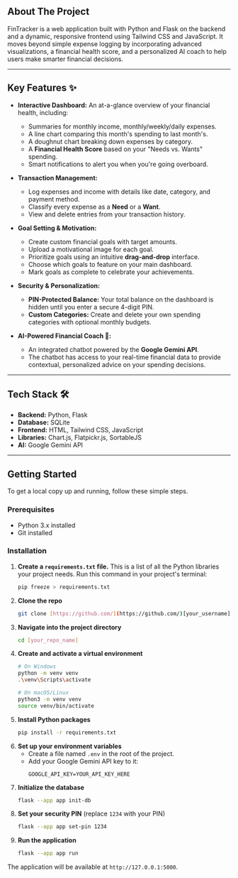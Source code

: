 ## About The Project

FinTracker is a web application built with Python and Flask on the backend and a dynamic, responsive frontend using Tailwind CSS and JavaScript. It moves beyond simple expense logging by incorporating advanced visualizations, a financial health score, and a personalized AI coach to help users make smarter financial decisions.

---
## Key Features ✨

* **Interactive Dashboard:** An at-a-glance overview of your financial health, including:
    * Summaries for monthly income, monthly/weekly/daily expenses.
    * A line chart comparing this month's spending to last month's.
    * A doughnut chart breaking down expenses by category.
    * A **Financial Health Score** based on your "Needs vs. Wants" spending.
    * Smart notifications to alert you when you're going overboard.

* **Transaction Management:**
    * Log expenses and income with details like date, category, and payment method.
    * Classify every expense as a **Need** or a **Want**.
    * View and delete entries from your transaction history.

* **Goal Setting & Motivation:**
    * Create custom financial goals with target amounts.
    * Upload a motivational image for each goal.
    * Prioritize goals using an intuitive **drag-and-drop** interface.
    * Choose which goals to feature on your main dashboard.
    * Mark goals as complete to celebrate your achievements.

* **Security & Personalization:**
    * **PIN-Protected Balance:** Your total balance on the dashboard is hidden until you enter a secure 4-digit PIN.
    * **Custom Categories:** Create and delete your own spending categories with optional monthly budgets.

* **AI-Powered Financial Coach 🤖:**
    * An integrated chatbot powered by the **Google Gemini API**.
    * The chatbot has access to your real-time financial data to provide contextual, personalized advice on your spending decisions.

---
## Tech Stack 🛠️

* **Backend:** Python, Flask
* **Database:** SQLite
* **Frontend:** HTML, Tailwind CSS, JavaScript
* **Libraries:** Chart.js, Flatpickr.js, SortableJS
* **AI:** Google Gemini API

---
## Getting Started

To get a local copy up and running, follow these simple steps.

### Prerequisites

* Python 3.x installed
* Git installed

### Installation

1.  **Create a `requirements.txt` file.** This is a list of all the Python libraries your project needs. Run this command in your project's terminal:
    ```bash
    pip freeze > requirements.txt
    ```
2.  **Clone the repo**
    ```bash
    git clone [https://github.com/](https://github.com/)[your_username]/[your_repo_name].git
    ```
3.  **Navigate into the project directory**
    ```bash
    cd [your_repo_name]
    ```
4.  **Create and activate a virtual environment**
    ```bash
    # On Windows
    python -m venv venv
    .\venv\Scripts\activate

    # On macOS/Linux
    python3 -m venv venv
    source venv/bin/activate
    ```
5.  **Install Python packages**
    ```bash
    pip install -r requirements.txt
    ```
6.  **Set up your environment variables**
    * Create a file named `.env` in the root of the project.
    * Add your Google Gemini API key to it:
        ```
        GOOGLE_API_KEY=YOUR_API_KEY_HERE
        ```
7.  **Initialize the database**
    ```bash
    flask --app app init-db
    ```
8.  **Set your security PIN** (replace `1234` with your PIN)
    ```bash
    flask --app app set-pin 1234
    ```
9.  **Run the application**
    ```bash
    flask --app app run
    ```
The application will be available at `http://127.0.0.1:5000`.
